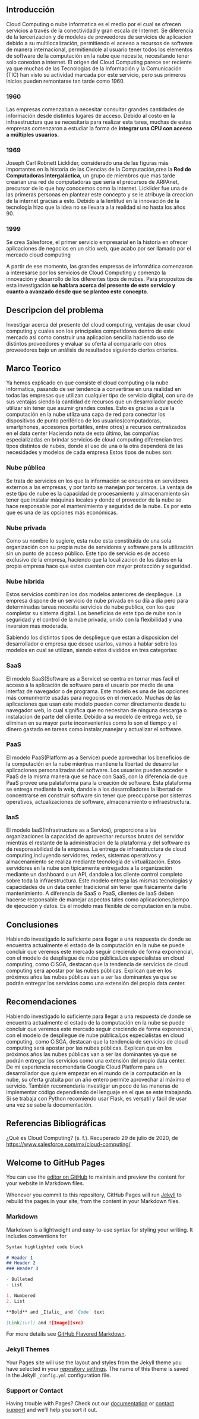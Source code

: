 
## Introducción
Cloud Computing o nube informatica es el medio por el cual se ofrecen servicios a través de la conectividad y gran escala de Internet. Se diferencia de la tercerizacion y de modelos de proveedores de servicios de aplicacion debido a su multilocalización, permitiendo el aceeso a recursos de software de manera internacional, permitiendole al usuario tener todos los elementos de software de la computación en la nube que necesite, necesitando tener solo conexion a internet. El origen del Cloud Computing parece ser reciente ya que muchas de las Tecnologías de la Información y la Comunicación (TIC) han visto su actividad marcada por este servicio, pero sus primeros inicios pueden remontarse tan tarde como 1960.

### 1960
Las empresas comenzaban a necesitar consultar grandes cantidades de información desde distintos lugares de acceso. Debido al costo en la infraestructura que se necesitaria para realizar esta tarea, muchas de estas empresas comenzaron a estudiar la forma de **integrar una CPU con aceeso a múltiples usuarios.**

### 1969
Joseph Carl Robnett Licklider, considerado una de las figuras más importantes en la historia de las Ciencias de la Computación,crea la **Red de Computadoras Intergaláctica**, un grupo de miembros que mas tarde crearian una red de computadoras que seria el precursos de ARPAnet, precursor de lo que hoy conocemos como la internet. Licklider fue una de las primeras personas en plantear este concepto y se le atribuye la creacion de la internet gracias a esto. Debido a la lentitud en la innovación de la tecnología hizo que la idea no se llevara a la realidad si no hasta los años 90.

### 1999
Se crea Salesforce, el primer servicio empresarial en la historia en ofrecer aplicaciones de negocios en un sitio web, que acabo por ser llamado por el mercado cloud computing

A partir de ese momento, las grandes empresas de informática comenzaron a interesarse por los servicios de Cloud Computing y comenzo la innovación y desarrollo de los diferentes tipos de nubes. Para propositos de esta investigación **se hablara acerca del presente de este servicio y cuanto a avanzado desde que se planteo este concepto**.

## Descripcion del problema
Investigar acerca del presente del cloud computing, ventajas de usar cloud computing y cuales son los principales competidores dentro de este mercado asi como construir una aplicacion sencilla haciendo uso de distintos proveedores y evaluar su oferta al compararlo con otros proveedores bajo un análisis de resultados siguiendo ciertos criterios.

## Marco Teorico
Ya hemos explicado en que consiste el cloud computing o la nube informatica, pasando de ser tendencia a convertirse en una realidad en todas las empresas que utilizan cualquier tipo de servicio digital, con una de sus ventajas siendo la cantidad de recursos que un desarrollador puede utilizar sin tener que asumir grandes costes. Esto es gracias a que la computación en la nube utliza una capa de red para conectar los dispositivos de punto periférico de los usuarios(computadoras, smartphones, accesorios portátiles, entre otros) a recursos centralizados en el data center Haciendo nota de esto último, las compañias especializadas en brindar servicios de cloud computing diferencian tres tipos distintos de nubes, donde el uso de una o la otra dependerá de las necesidades y modelos de cada empresa.Estos tipos de nubes son:

### Nube pública
Se trata de servicios en los que la información se encuentra en servidores externos a las empresas, y por tanto se manejan por terceros. La ventaja de este tipo de nube es la capacidad de procesamiento y almacenamiento sin tener que instalar máquinas locales y donde el proveedor de la nube se hace responsable por el mantenimiento y seguridad de la nube. Es por esto que es una de las opciones más económicas.

### Nube privada
Como su nombre lo sugiere, esta nube esta constituida de una sola organización con su propia nube de servidores y software para la utilización sin un punto de acceso público. Este tipo de servicio es de acceso exclusivo de la empresa, haciendo que la localizacion de los datos en la propia empresa hace que estos cuenten con mayor protección y seguridad.

### Nube híbrida
Estos servicios combinan los dos modelos anteriores de despliegue. La empresa dispone de un servicio de nube privada en su día a día pero para determinadas tareas necesita servicios de nube publica, con los que completar su sistema digital. Los beneficios de este tipo de nube son la seguridad y el control de la nube privada, unido con la flexibilidad y una inversion mas moderada.

Sabiendo los distintos tipos de despliegue que estan a disposicion del desarrollador o empresa que desee usarlos, vamos a hablar sobre los modelos en cual se utilizan, siendo estos divididos en tres categorias:

### SaaS
El modelo SaaS(Software as a Service) se centra en tornar mas facil el acceso a la aplicación de software para el usuario por medio de una interfaz de navegador o de programa. Este modelo es una de las opciones más comunmente usadas para negocios en el mercado. Muchas de las aplicaciones que usan este modelo pueden correr directamente desde tu navegador web, lo cual significa que no necesitan de ninguna descarga o instalacion de parte del cliente. Debido a su modelo de entrega web, se eliminan en su mayor parte inconvenientes como lo son el tiempo y el dinero gastado en tareas como instalar,manejar y actualizar el software.

### PaaS
El modelo PaaS(Platform as a Service) puede aprovechar los beneficios de la computación en la nube mientras mantiene la libertad de desarrollar aplicaciones personalizadas del software. Los usuarios pueden acceder a PaaS de la misma manera que se hace con SaaS, con la diferencia de que PaaS provee una palataforma para la creación de software. Esta plataforma se entrega mediante la web, dandole a los desarrolladores la libertad de concentrarse en construir software sin tener que preocuparse por sistemas operativos, actualizaciones de software, almacenamiento o infraestructura.

### IaaS
El modelo IaaS(Infrastructure as a Service), proporciona a las organizaciones la capacidad de aprovechar recursos brutos del servidor mientras el restante de la administracion de la plataforma y del software es de responsabilidad de la empresa. La entrega de infraestructura de cloud computing,incluyendo servidores, redes, sistemas operativos y almacenamiento se realiza mediante tecnología de virtualización. Estos servidores en la nube son tipicamente entregados a la organización mediante un dashboard o un API, dandole a los cliente control completo sobre toda la infraestructura. Este modelo entrega las mismas tecnologias y capacidades de un data center tradicional sin tener que fisicamente darle mantenimiento. A diferencia de SaaS o PaaS, clientes de IaaS deben hacerse responsable de manejar aspectos tales como aplicaciones,tiempo de ejecución y datos. Es el modelo mas flexible de computación en la nube.

## Conclusiones
Habiendo investigado lo suficiente para llegar a una respuesta de donde se encuentra actualmente el estado de la computación en la nube se puede concluir que veremos este mercado seguir creciendo de forma exponencial, con el modelo de despliegue de nube pública.Los especialistas en cloud computing, como CiSGA, destacan que la tendencia de servicios de cloud computing será apostar por las nubes públicas. Explican que en los próximos años las nubes públicas van a ser las dominantes ya que se podrán entregar los servicios como una extensión del propio data center.

## Recomendaciones
Habiendo investigado lo suficiente para llegar a una respuesta de donde se encuentra actualmente el estado de la computación en la nube se puede concluir que veremos este mercado seguir creciendo de forma exponencial, con el modelo de despliegue de nube pública.Los especialistas en cloud computing, como CiSGA, destacan que la tendencia de servicios de cloud computing será apostar por las nubes públicas. Explican que en los próximos años las nubes públicas van a ser las dominantes ya que se podrán entregar los servicios como una extensión del propio data center.
De mi experiencia recomendaria Google Cloud Platform para un desarrollador que quiere empezar en el mundo de la computación en la nube, su oferta gratuita por un año entero permite aprovechar al máximo el servicio. También recomendaria investigar un poco de las maneras de implementar código dependiendo del lenguaje en el que se este trabajando. Si se trabaja con Python recomiendo usar Flask, es versatil y fácil de usar una vez se sabe la documentación.


## Referencias Bibliográficas
¿Qué es Cloud Computing? (s. f.). Recuperado 29 de julio de 2020, de https://www.salesforce.com/mx/cloud-computing/



## Welcome to GitHub Pages

You can use the [editor on GitHub](https://github.com/JoseJ1806/Cloud-Computing/edit/master/README.md) to maintain and preview the content for your website in Markdown files.

Whenever you commit to this repository, GitHub Pages will run [Jekyll](https://jekyllrb.com/) to rebuild the pages in your site, from the content in your Markdown files.

### Markdown

Markdown is a lightweight and easy-to-use syntax for styling your writing. It includes conventions for

```markdown
Syntax highlighted code block

# Header 1
## Header 2
### Header 3

- Bulleted
- List

1. Numbered
2. List

**Bold** and _Italic_ and `Code` text

[Link](url) and ![Image](src)
```

For more details see [GitHub Flavored Markdown](https://guides.github.com/features/mastering-markdown/).

### Jekyll Themes

Your Pages site will use the layout and styles from the Jekyll theme you have selected in your [repository settings](https://github.com/JoseJ1806/Cloud-Computing/settings). The name of this theme is saved in the Jekyll `_config.yml` configuration file.

### Support or Contact

Having trouble with Pages? Check out our [documentation](https://help.github.com/categories/github-pages-basics/) or [contact support](https://github.com/contact) and we’ll help you sort it out.
